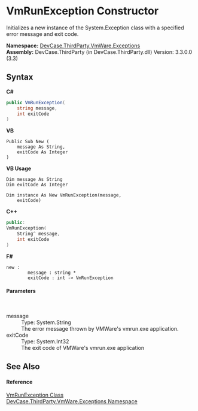 # VmRunException Constructor 
 

Initializes a new instance of the System.Exception class with a specified error message and exit code.

**Namespace:**&nbsp;<a href="N_DevCase_ThirdParty_VmWare_Exceptions">DevCase.ThirdParty.VmWare.Exceptions</a><br />**Assembly:**&nbsp;DevCase.ThirdParty (in DevCase.ThirdParty.dll) Version: 3.3.0.0 (3.3)

## Syntax

**C#**<br />
``` C#
public VmRunException(
	string message,
	int exitCode
)
```

**VB**<br />
``` VB
Public Sub New ( 
	message As String,
	exitCode As Integer
)
```

**VB Usage**<br />
``` VB Usage
Dim message As String
Dim exitCode As Integer

Dim instance As New VmRunException(message, 
	exitCode)
```

**C++**<br />
``` C++
public:
VmRunException(
	String^ message, 
	int exitCode
)
```

**F#**<br />
``` F#
new : 
        message : string * 
        exitCode : int -> VmRunException
```


#### Parameters
&nbsp;<dl><dt>message</dt><dd>Type: System.String<br />The error message thrown by VMWare's vmrun.exe application.</dd><dt>exitCode</dt><dd>Type: System.Int32<br />The exit code of VMWare's vmrun.exe application</dd></dl>

## See Also


#### Reference
<a href="T_DevCase_ThirdParty_VmWare_Exceptions_VmRunException">VmRunException Class</a><br /><a href="N_DevCase_ThirdParty_VmWare_Exceptions">DevCase.ThirdParty.VmWare.Exceptions Namespace</a><br />